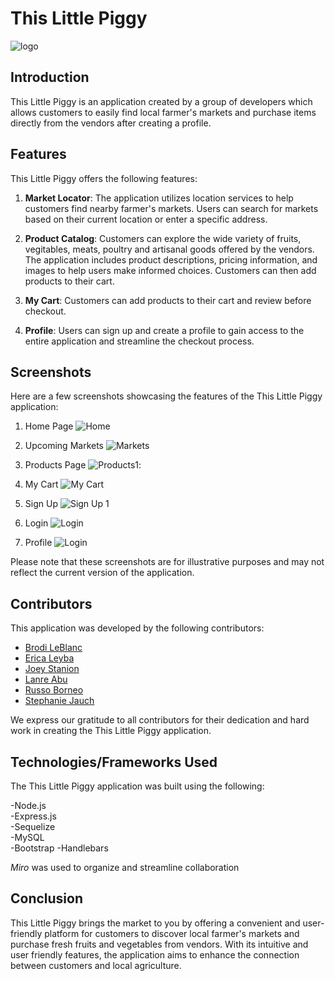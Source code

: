 # This Little Piggy

![logo](./public/images/README-logo.png)

## Introduction

This Little Piggy is an application created by a group of developers which allows customers to easily find local farmer's markets and purchase items directly from the vendors after creating a profile.

## Features

This Little Piggy offers the following features:

1. **Market Locator**: The application utilizes location services to help customers find nearby farmer's markets. Users can search for markets based on their current location or enter a specific address.

2. **Product Catalog**: Customers can explore the wide variety of fruits, vegitables, meats, poultry and artisanal goods offered by the vendors. The application includes product descriptions, pricing information, and images to help users make informed choices.  Customers can then add products to their cart.

3. **My Cart**: Customers can add products to their cart and review before checkout.

4. **Profile**: Users can sign up and create a profile to gain access to the entire application and streamline the checkout process.

## Screenshots

Here are a few screenshots showcasing the features of the This Little Piggy application:

1. Home Page
![Home](public/images/TLP-homepage.png)

2. Upcoming Markets
![Markets](public/images/TLP-eventpage.png)  

3. Products Page
![Products1](public/images/TLP-productpage.png):

4. My Cart
![My Cart](public/images/TLP-mycartpage.png)

5. Sign Up
![Sign Up 1](public/images/TLP-signuppage.png)

6. Login
![Login](public/images/TLP-loginpage.png)

7. Profile
![Login](public/images/TLP-myprofilepage.png)


Please note that these screenshots are for illustrative purposes and may not reflect the current version of the application.

## Contributors

This application was developed by the following contributors:

- [Brodi LeBlanc](https://github.com/brodi-xx)  
- [Erica Leyba](https://github.com/LeybaAir)  
- [Joey Stanion](https://github.com/Jstanion)  
- [Lanre Abu](https://github.com/lanreabu77)
- [Russo Borneo](https://github.com/RussoB22)  
- [Stephanie Jauch](https://github.com/SKJauch)  

We express our gratitude to all contributors for their dedication and hard work in creating the This Little Piggy application.

## Technologies/Frameworks Used

The This Little Piggy application was built using the following:

-Node.js  
-Express.js  
-Sequelize  
-MySQL  
-Bootstrap
-Handlebars

*Miro* was used to organize and streamline collaboration

## Conclusion

This Little Piggy brings the market to you by offering a convenient and user-friendly platform for customers to discover local farmer's markets and purchase fresh fruits and vegetables from vendors. With its intuitive and user friendly features, the application aims to enhance the connection between customers and local agriculture.

